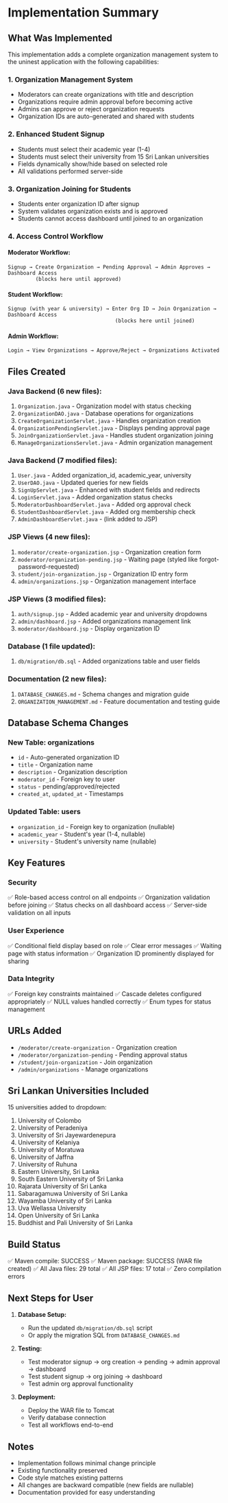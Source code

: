 # Implementation Summary

## What Was Implemented

This implementation adds a complete organization management system to the uninest application with the following capabilities:

### 1. Organization Management System
- Moderators can create organizations with title and description
- Organizations require admin approval before becoming active
- Admins can approve or reject organization requests
- Organization IDs are auto-generated and shared with students

### 2. Enhanced Student Signup
- Students must select their academic year (1-4)
- Students must select their university from 15 Sri Lankan universities
- Fields dynamically show/hide based on selected role
- All validations performed server-side

### 3. Organization Joining for Students
- Students enter organization ID after signup
- System validates organization exists and is approved
- Students cannot access dashboard until joined to an organization

### 4. Access Control Workflow

#### Moderator Workflow:
```
Signup → Create Organization → Pending Approval → Admin Approves → Dashboard Access
         (blocks here until approved)
```

#### Student Workflow:
```
Signup (with year & university) → Enter Org ID → Join Organization → Dashboard Access
                                   (blocks here until joined)
```

#### Admin Workflow:
```
Login → View Organizations → Approve/Reject → Organizations Activated
```

## Files Created

### Java Backend (6 new files):
1. `Organization.java` - Organization model with status checking
2. `OrganizationDAO.java` - Database operations for organizations
3. `CreateOrganizationServlet.java` - Handles organization creation
4. `OrganizationPendingServlet.java` - Displays pending approval page
5. `JoinOrganizationServlet.java` - Handles student organization joining
6. `ManageOrganizationsServlet.java` - Admin organization management

### Java Backend (7 modified files):
1. `User.java` - Added organization_id, academic_year, university
2. `UserDAO.java` - Updated queries for new fields
3. `SignUpServlet.java` - Enhanced with student fields and redirects
4. `LoginServlet.java` - Added organization status checks
5. `ModeratorDashboardServlet.java` - Added org approval check
6. `StudentDashboardServlet.java` - Added org membership check
7. `AdminDashboardServlet.java` - (link added to JSP)

### JSP Views (4 new files):
1. `moderator/create-organization.jsp` - Organization creation form
2. `moderator/organization-pending.jsp` - Waiting page (styled like forgot-password-requested)
3. `student/join-organization.jsp` - Organization ID entry form
4. `admin/organizations.jsp` - Organization management interface

### JSP Views (3 modified files):
1. `auth/signup.jsp` - Added academic year and university dropdowns
2. `admin/dashboard.jsp` - Added organizations management link
3. `moderator/dashboard.jsp` - Display organization ID

### Database (1 file updated):
1. `db/migration/db.sql` - Added organizations table and user fields

### Documentation (2 new files):
1. `DATABASE_CHANGES.md` - Schema changes and migration guide
2. `ORGANIZATION_MANAGEMENT.md` - Feature documentation and testing guide

## Database Schema Changes

### New Table: organizations
- `id` - Auto-generated organization ID
- `title` - Organization name
- `description` - Organization description
- `moderator_id` - Foreign key to user
- `status` - pending/approved/rejected
- `created_at`, `updated_at` - Timestamps

### Updated Table: users
- `organization_id` - Foreign key to organization (nullable)
- `academic_year` - Student's year (1-4, nullable)
- `university` - Student's university name (nullable)

## Key Features

### Security
✅ Role-based access control on all endpoints
✅ Organization validation before joining
✅ Status checks on all dashboard access
✅ Server-side validation on all inputs

### User Experience
✅ Conditional field display based on role
✅ Clear error messages
✅ Waiting page with status information
✅ Organization ID prominently displayed for sharing

### Data Integrity
✅ Foreign key constraints maintained
✅ Cascade deletes configured appropriately
✅ NULL values handled correctly
✅ Enum types for status management

## URLs Added

- `/moderator/create-organization` - Organization creation
- `/moderator/organization-pending` - Pending approval status
- `/student/join-organization` - Join organization
- `/admin/organizations` - Manage organizations

## Sri Lankan Universities Included

15 universities added to dropdown:
1. University of Colombo
2. University of Peradeniya
3. University of Sri Jayewardenepura
4. University of Kelaniya
5. University of Moratuwa
6. University of Jaffna
7. University of Ruhuna
8. Eastern University, Sri Lanka
9. South Eastern University of Sri Lanka
10. Rajarata University of Sri Lanka
11. Sabaragamuwa University of Sri Lanka
12. Wayamba University of Sri Lanka
13. Uva Wellassa University
14. Open University of Sri Lanka
15. Buddhist and Pali University of Sri Lanka

## Build Status

✅ Maven compile: SUCCESS
✅ Maven package: SUCCESS (WAR file created)
✅ All Java files: 29 total
✅ All JSP files: 17 total
✅ Zero compilation errors

## Next Steps for User

1. **Database Setup:**
   - Run the updated `db/migration/db.sql` script
   - Or apply the migration SQL from `DATABASE_CHANGES.md`

2. **Testing:**
   - Test moderator signup → org creation → pending → admin approval → dashboard
   - Test student signup → org joining → dashboard
   - Test admin org approval functionality

3. **Deployment:**
   - Deploy the WAR file to Tomcat
   - Verify database connection
   - Test all workflows end-to-end

## Notes

- Implementation follows minimal change principle
- Existing functionality preserved
- Code style matches existing patterns
- All changes are backward compatible (new fields are nullable)
- Documentation provided for easy understanding
